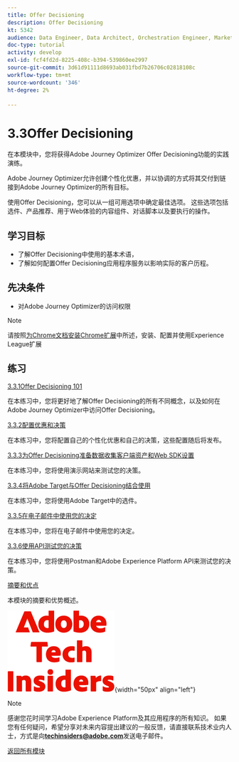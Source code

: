 ```yaml
---
title: Offer Decisioning
description: Offer Decisioning
kt: 5342
audience: Data Engineer, Data Architect, Orchestration Engineer, Marketer
doc-type: tutorial
activity: develop
exl-id: fcf4fd2d-8225-408c-b394-539860ee2997
source-git-commit: 3d61d91111d8693ab031fbd7b26706c02818108c
workflow-type: tm+mt
source-wordcount: '346'
ht-degree: 2%

---
```


# 3.3Offer Decisioning

在本模块中，您将获得Adobe Journey Optimizer Offer Decisioning功能的实践演练。

Adobe Journey Optimizer允许创建个性化优惠，并以协调的方式将其交付到链接到Adobe Journey Optimizer的所有目标。

使用Offer Decisioning，您可以从一组可用选项中确定最佳选项。 这些选项包括选件、产品推荐、用于Web体验的内容组件、对话脚本以及要执行的操作。

## 学习目标

- 了解Offer Decisioning中使用的基本术语，
- 了解如何配置Offer Decisioning应用程序服务以影响实际的客户历程。

## 先决条件

- 对Adobe Journey Optimizer的访问权限

>[!NOTE]
>
>请按照[为Chrome文档安装Chrome扩展](../../../getting-started/gettingstarted/ex1.md)中所述，安装、配置并使用Experience League扩展

## 练习

[3.3.1Offer Decisioning 101](./ex1.md)

在本练习中，您将更好地了解Offer Decisioning的所有不同概念，以及如何在Adobe Journey Optimizer中访问Offer Decisioning。

[3.3.2配置优惠和决策](./ex2.md)

在本练习中，您将配置自己的个性化优惠和自己的决策，这些配置随后将发布。

[3.3.3为Offer Decisioning准备数据收集客户端资产和Web SDK设置](./ex3.md)

在本练习中，您将使用演示网站来测试您的决策。

[3.3.4将Adobe Target与Offer Decisioning结合使用](./ex4.md)

在本练习中，您将使用Adobe Target中的选件。

[3.3.5在电子邮件中使用您的决定](./ex5.md)

在本练习中，您将在电子邮件中使用您的决定。

[3.3.6使用API测试您的决策](./ex6.md)

在本练习中，您将使用Postman和Adobe Experience Platform API来测试您的决策。

[摘要和优点](./summary.md)

本模块的摘要和优势概述。

![技术内部人士](./../../../../assets/images/techinsiders.png){width="50px" align="left"}

>[!NOTE]
>
>感谢您花时间学习Adobe Experience Platform及其应用程序的所有知识。 如果您有任何疑问，希望分享对未来内容提出建议的一般反馈，请直接联系技术业内人士，方式是向&#x200B;**techinsiders@adobe.com**&#x200B;发送电子邮件。

[返回所有模块](./../../../../overview.md)
